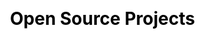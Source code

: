 ---
layout: default
title: Open Source Projects
menu: open-source
css: ['open-source.css']
javascript: ['underscore-min.js']
---